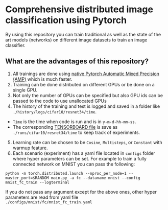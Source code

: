 # Comprehensive distributed image classification using Pytorch
By using this repository you can train traditional as well as the state of the art models (networks) on different image datasets to train an image classifier.

## What are the advantages of this repository?
1. All trainings are done using [native Pytorch Automatic Mixed Precision (AMP)](https://pytorch.org/blog/accelerating-training-on-nvidia-gpus-with-pytorch-automatic-mixed-precision/) which is much faster.
2. Training can be done distributed on different GPUs or be done on a single GPU.
3. Not only the number of GPUs can be specified but also GPU ids can be passed to the code to use unallocated GPUs
4. The history of the training and test is logged and saved in a folder like `./history/logs/cifar10/resnet34/time`.
  - `Time` is the time when code is run and is in `y-m-d-hh-mm-ss`.
  - The corresponding [TENSORBOARD file](https://pytorch.org/tutorials/recipes/recipes/tensorboard_with_pytorch.html) is save as `./runs/cifar10/resnet34/time` to keep track of experiments.
5. Learning rate can be chosen to be `Cosine`, `Multisteps`, or `Constant` with warmup feature.
6. Each scenario (experiment) has a yaml file located in `configs` folder where hyper parameters can be set. For example to train a fully connected network on MNIST you can pass the following:
```
python -m torch.distributed.launch --nproc_per_node=1 --master_port=$RANDOM main.py -a fc --dataname mnist --config mnist_fc_train --logterminal
```
If you do not pass any argument except for the above ones, other hyper parameters are read from yaml file `./configs/mnist/fc/mnist_fc_train.yaml`

